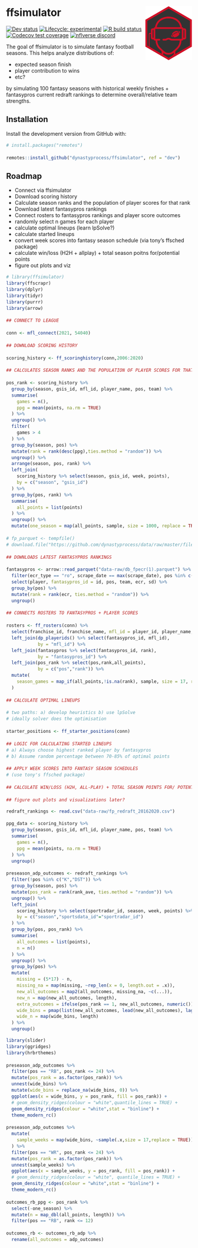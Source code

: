
<!-- README.md is generated from README.Rmd. Please edit that file -->

# ffsimulator <a href='#'><img src="man/figures/logo.png" align="right" width="25%" min-width="120px"/></a>

<!-- badges: start -->
<!-- [![CRAN status](https://img.shields.io/cran/v/ffsimulator?style=flat-square&logo=R&label=CRAN)](https://CRAN.R-project.org/package=ffsimulator)  -->

[![Dev
status](https://img.shields.io/github/r-package/v/dynastyprocess/ffsimulator/main?label=dev%20version&style=flat-square&logo=github)](https://ffsimulator.dynastyprocess.com/)
[![Lifecycle:
experimental](https://img.shields.io/badge/lifecycle-experimental-orange.svg?style=flat-square)](https://lifecycle.r-lib.org/articles/stages.html)
[![R build
status](https://img.shields.io/github/workflow/status/dynastyprocess/ffsimulator/R-CMD-check?label=R%20check&style=flat-square&logo=github)](https://github.com/DynastyProcess/ffsimulator/actions)
[![Codecov test
coverage](https://img.shields.io/codecov/c/github/dynastyprocess/ffsimulator?label=codecov&style=flat-square&logo=codecov)](https://codecov.io/gh/DynastyProcess/ffsimulator?branch=main)
[![nflverse
discord](https://img.shields.io/discord/591914197219016707.svg?color=5865F2&label=nflverse%20discord&logo=discord&logoColor=5865F2&style=flat-square)](https://discord.com/invite/5Er2FBnnQa)

<!-- badges: end -->

The goal of ffsimulator is to simulate fantasy football seasons. This
helps analyze distributions of:

-   expected season finish
-   player contribution to wins
-   etc?

by simulating 100 fantasy seasons with historical weekly finishes +
fantasypros current redraft rankings to determine overall/relative team
strengths.

## Installation

Install the development version from GitHub with:

``` r
# install.packages("remotes")

remotes::install_github("dynastyprocess/ffsimulator", ref = "dev")
```

## Roadmap

-   Connect via ffsimulator
-   Download scoring history
-   Calculate season ranks and the population of player scores for that
    rank
-   Download latest fantasypros rankings
-   Connect rosters to fantasypros rankings and player score outcomes
-   randomly select n games for each player
-   calculate optimal lineups (learn lpSolve?)
-   calculate started lineups
-   convert week scores into fantasy season schedule (via tony’s ffsched
    package)
-   calculate win/loss (H2H + allplay) + total season poitns
    for/potential points
-   figure out plots and viz

``` r
# library(ffsimulator)
library(ffscrapr)
library(dplyr)
library(tidyr)
library(purrr)
library(arrow)

## CONNECT TO LEAGUE

conn <- mfl_connect(2021, 54040)

## DOWNLOAD SCORING HISTORY

scoring_history <- ff_scoringhistory(conn,2006:2020)

## CALCULATES SEASON RANKS AND THE POPULATION OF PLAYER SCORES FOR THAT RANK

pos_rank <- scoring_history %>% 
  group_by(season, gsis_id, mfl_id, player_name, pos, team) %>% 
  summarise(
    games = n(),
    ppg = mean(points, na.rm = TRUE)
  ) %>% 
  ungroup() %>% 
  filter(
    games > 4
  ) %>% 
  group_by(season, pos) %>% 
  mutate(rank = rank(desc(ppg),ties.method = "random")) %>% 
  ungroup() %>% 
  arrange(season, pos, rank) %>% 
  left_join(
    scoring_history %>% select(season, gsis_id, week, points),
    by = c("season", "gsis_id")
  ) %>% 
  group_by(pos, rank) %>% 
  summarise(
    all_points = list(points)
  ) %>% 
  ungroup() %>% 
  mutate(one_season = map(all_points, sample, size = 1000, replace = TRUE))

# fp_parquet <- tempfile()
# download.file("https://github.com/dynastyprocess/data/raw/master/files/db_fpecr.parquet",fp_parquet)

## DOWNLOADS LATEST FANTASYPROS RANKINGS

fantasypros <- arrow::read_parquet("data-raw/db_fpecr(1).parquet") %>% 
  filter(ecr_type == "ro", scrape_date == max(scrape_date), pos %in% c("QB","RB","WR","TE")) %>% 
  select(player, fantasypros_id = id, pos, team, ecr, sd) %>% 
  group_by(pos) %>% 
  mutate(rank = rank(ecr, ties.method = "random")) %>% 
  ungroup()

## CONNECTS ROSTERS TO FANTASYPROS + PLAYER SCORES 

rosters <- ff_rosters(conn) %>% 
  select(franchise_id, franchise_name, mfl_id = player_id, player_name, pos, team, age) %>% 
  left_join(dp_playerids() %>% select(fantasypros_id, mfl_id),
            by = "mfl_id") %>% 
  left_join(fantasypros %>% select(fantasypros_id, rank),
            by = "fantasypros_id") %>% 
  left_join(pos_rank %>% select(pos,rank,all_points),
            by = c("pos","rank")) %>% 
  mutate(
    season_games = map_if(all_points,!is.na(rank), sample, size = 17, replace = TRUE)
  )

## CALCULATE OPTIMAL LINEUPS

# two paths: a) develop heuristics b) use lpSolve
# ideally solver does the optimisation

starter_positions <- ff_starter_positions(conn)

## LOGIC FOR CALCULATING STARTED LINEUPS
# a) Always choose highest ranked player by fantasypros
# b) Assume random percentage between 70-85% of optimal points

## APPLY WEEK SCORES INTO FANTASY SEASON SCHEDULES
# (use tony's ffsched package)

## CALCULATE WIN/LOSS (H2H, ALL-PLAY) + TOTAL SEASON POINTS FOR/ POTENTIAL POINTS

## figure out plots and visualizations later? 
```

``` r
redraft_rankings <- read.csv("data-raw/fp_redraft_20162020.csv")

ppg_data <- scoring_history %>% 
  group_by(season, gsis_id, mfl_id, player_name, pos, team) %>% 
  summarise(
    games = n(),
    ppg = mean(points, na.rm = TRUE)
  ) %>% 
  ungroup()

preseason_adp_outcomes <- redraft_rankings %>% 
  filter(!pos %in% c("K","DST")) %>% 
  group_by(season, pos) %>% 
  mutate(pos_rank = rank(rank_ave, ties.method = "random")) %>% 
  ungroup() %>% 
  left_join(
    scoring_history %>% select(sportradar_id, season, week, points) %>% filter(week <=17),
    by = c("season","sportsdata_id"="sportradar_id")
  ) %>% 
  group_by(pos, pos_rank) %>% 
  summarise(
    all_outcomes = list(points),
    n = n()
  ) %>% 
  ungroup() %>% 
  group_by(pos) %>% 
  mutate(
    missing = (5*17) - n,
    missing_na = map(missing, ~rep_len(x = 0, length.out = .x)),
    new_all_outcomes = map2(all_outcomes, missing_na, ~c(...)),
    new_n = map(new_all_outcomes, length),
    extra_outcomes = ifelse(pos_rank == 1, new_all_outcomes, numeric()),
    wide_bins = pmap(list(new_all_outcomes, lead(new_all_outcomes), lag(new_all_outcomes), extra_outcomes),~c(...)),
    wide_n = map(wide_bins, length)
  ) %>% 
  ungroup()
```

``` r
library(slider)
library(ggridges)
library(hrbrthemes)

preseason_adp_outcomes %>% 
  filter(pos == "RB", pos_rank <= 24) %>% 
  mutate(pos_rank = as.factor(pos_rank)) %>% 
  unnest(wide_bins) %>% 
  mutate(wide_bins = replace_na(wide_bins, 0)) %>%
  ggplot(aes(x = wide_bins, y = pos_rank, fill = pos_rank)) + 
  # geom_density_ridges(colour = "white",quantile_lines = TRUE) + 
  geom_density_ridges(colour = "white",stat = "binline") + 
  theme_modern_rc()

preseason_adp_outcomes %>% 
  mutate(
    sample_weeks = map(wide_bins, ~sample(.x,size = 17,replace = TRUE))
  ) %>% 
  filter(pos == "WR", pos_rank <= 24) %>% 
  mutate(pos_rank = as.factor(pos_rank)) %>% 
  unnest(sample_weeks) %>% 
  ggplot(aes(x = sample_weeks, y = pos_rank, fill = pos_rank)) + 
  # geom_density_ridges(colour = "white", quantile_lines = TRUE) +
  geom_density_ridges(colour = "white",stat = "binline") +
  theme_modern_rc()

outcomes_rb_ppg <- pos_rank %>% 
  select(-one_season) %>% 
  mutate(n = map_dbl(all_points, length)) %>% 
  filter(pos == "RB", rank <= 12)

outcomes_rb <- outcomes_rb_adp %>% 
  rename(all_outcomes = adp_outcomes)
```
